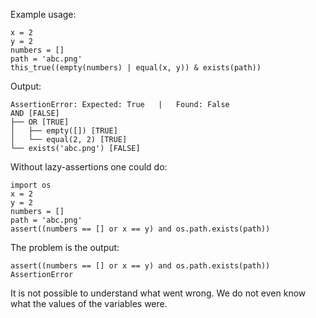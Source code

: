Example usage:

	x = 2
	y = 2
	numbers = []
	path = 'abc.png'
	this_true((empty(numbers) | equal(x, y)) & exists(path))

Output:

    AssertionError: Expected: True   |   Found: False
    AND [FALSE]
    ├── OR [TRUE]
    │   ├── empty([]) [TRUE]
    │   └── equal(2, 2) [TRUE]
    └── exists('abc.png') [FALSE]

Without lazy-assertions one could do:

	import os
	x = 2
	y = 2
	numbers = []
	path = 'abc.png'
	assert((numbers == [] or x == y) and os.path.exists(path))
	
The problem is the output:
	
	assert((numbers == [] or x == y) and os.path.exists(path))
	AssertionError

It is not possible to understand what went wrong.
We do not even know what the values of the variables were.
